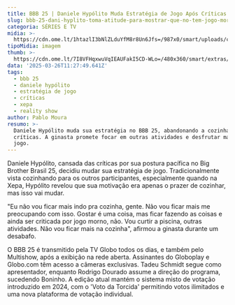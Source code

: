 ```yaml
---
title: BBB 25 | Daniele Hypólito Muda Estratégia de Jogo Após Críticas de Adversários
slug: bbb-25-dani-hyplito-toma-atitude-para-mostrar-que-no-tem-jogo-morno
categoria: SÉRIES E TV
midia: >-
  https://cdn.ome.lt/1htazlI3bNlZLduYfM8r8Un6Jfs=/987x0/smart/uploads/conteudo/fotos/bbb25-daniele-hypolito-atitude.jpg
tipoMidia: imagem
thumb: >-
  https://cdn.ome.lt/7I8VFHqxwuVqIEAUFakI5CD-WLo=/480x360/smart/extras/conteudos/bbb25-daniele-hypolito-atitude-peq.jpg
data: '2025-03-26T11:27:49.641Z'
tags:
  - bbb 25
  - daniele hypólito
  - estratégia de jogo
  - críticas
  - xepa
  - reality show
author: Pablo Moura
resumo: >-
  Daniele Hypólito muda sua estratégia no BBB 25, abandonando a cozinha após
  críticas. A ginasta promete focar em outras atividades e desfrutar mais do
  jogo.
---
```


Daniele Hypólito, cansada das críticas por sua postura pacífica no Big Brother Brasil 25, decidiu mudar sua estratégia de jogo. Tradicionalmente vista cozinhando para os outros participantes, especialmente quando na Xepa, Hypólito revelou que sua motivação era apenas o prazer de cozinhar, mas isso vai mudar.

"Eu não vou ficar mais indo pra cozinha, gente. Não vou ficar mais me preocupando com isso. Gostar é uma coisa, mas ficar fazendo as coisas e ainda ser criticada por jogo morno, não. Vou curtir a piscina, outras atividades. Não vou ficar mais na cozinha", afirmou a ginasta durante um desabafo.

O BBB 25 é transmitido pela TV Globo todos os dias, e também pelo Multishow, após a exibição na rede aberta. Assinantes do Globoplay e Globo.com têm acesso a câmeras exclusivas. Tadeu Schmidt segue como apresentador, enquanto Rodrigo Dourado assume a direção do programa, sucedendo Boninho. A edição atual mantém o sistema misto de votação introduzido em 2024, com o 'Voto da Torcida' permitindo votos ilimitados e uma nova plataforma de votação individual.
